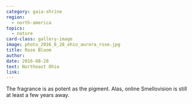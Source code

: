 ```yaml
---
category: gaia-shrine
region:
  - north-america
topics:
  - nature
card-class: gallery-image
image: photo_2016_8_28_ohio_aurora_rose.jpg
title: Rose Bloom
author:
date: 2016-08-28
text: Northeast Ohio
link:
---
```

The fragrance is as potent as the pigment. Alas, online Smellovision is still at least a few years away.
